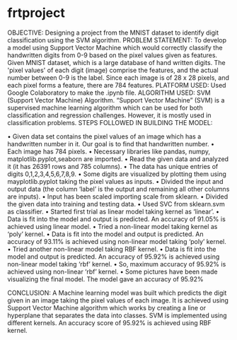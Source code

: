 # frtproject
OBJECTIVE:
        Designing a project from the MNIST dataset to identify digit classification using the SVM algorithm.
PROBLEM STATEMENT:
            To develop a model using Support Vector Machine which would correctly classify the handwritten digits from 0-9 based on the pixel values given as features. 
            Given MNIST dataset, which is a large database of hand written digits. The 'pixel values' of each digit (image) comprise the features, and the actual 
            number between 0-9 is the label. Since each image is of 28 x 28 pixels, and each pixel forms a feature, there are 784 features.
PLATFORM USED: 
          Used Google Colaboratory to make the .ipynb file.
ALGORITHM USED: 
         SVM (Support Vector Machine) Algorithm. 
         “Support Vector Machine” (SVM) is a supervised machine learning algorithm which can be used for both classification and regression challenges. 
         However, it is mostly used in classification problems.
STEPS FOLLOWED IN BUILDING THE MODEL:


• Given data set contains the pixel values of an image which 
has a handwritten number in it. Our goal is to find that 
handwritten number.
• Each image has 784 pixels.
• Necessary libraries like pandas, numpy, matplotlib.pyplot,seaborn 
are imported.
• Read the given data and analyzed it (it has 26391 rows and 
785 columns).
• The data has unique entries of digits 0,1,2,3,4,5,6,7,8,9.
• Some digits are visualized by plotting them using 
mayplotlib.pyplot taking the pixel values as inputs.
• Divided the input and output data (the column ‘label’ is 
the output and remaining all other columns are inputs).
• Input has been scaled importing scale from sklearn.
• Divided the given data into training and testing data.
• Used SVC from sklearn.svm as classifier.
• Started first trial as linear model taking kernel as 
‘linear’.
• Data is fit into the model and output is predicted. An 
accuracy of 91.05% is achieved using linear model.
• Tried a non-linear model taking kernel as ‘poly’ kernel.
• Data is fit into the model and output is predicted. An 
accuracy of 93.11% is achieved using non-linear model 
taking ‘poly’ kernel.
• Tried another non-linear model taking RBF kernel.
• Data is fit into the model and output is predicted. An 
accuracy of 95.92% is achieved using non-linear model 
taking ‘rbf’ kernel.
• So, maximum accuracy of 95.92% is achieved using non-linear 
‘rbf’ kernel.
• Some pictures have been made visualizing the final model.
The model gave an accuracy of 95.92%

CONCLUSION:
          A Machine learning model was built which predicts the digit  given in an image taking the pixel values of each image. It is achieved using 
          Support Vector Machine algorithm which works by creating a line or hyperplane that separates the data into classes. SVM is implemented using different kernels.
          An accuracy score of 95.92% is achieved using RBF kernel.
